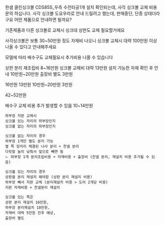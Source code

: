 한샘 클린싱크볼 CDS85S_우측 수전타공1개
설치 확인되는데, 사각 싱크볼 교체 비용 문의 하십니다.
사각 싱크볼 도요우라로 안내 드릴려고 했는데, 판매중단, 단종 상태더라구요 어떤 제품으로 안내하면 될까요?

기존제품과 다른 싱크볼로 교체시 싱크대 상판도 교체 필요할거에요

사각싱크볼은 보통 30~50만원 정도 자재비 나오니  싱크볼 교체시 대략 100만원 이상나올 수 있다고 안내해주세요

모델에 따라 배수구도 교체필요시 추가비용 나올 수 있습니다

상판 분리 재조립비 8~16만원
싱크볼 교체비 대략 13만원
설치 가능한 자재 확인 후 안내 10만원~20만원
출장비 별도 3만원

16만원
13만원 
10만원~20만원
3만원

42~52만원

배수구 교체 비용 추가 발생할 수 있음
10~14만원


```
하부장 지판 교체시
싱크볼 있는 자리의 하부장인지
싱크볼 없는 자리의 하부장인지

싱크볼 없는 자리의 경우
하부장 1개만 별도 분리 가능
옆 쪽 장끼리 체결된 나사 분리 + 찬넬 분리
다릿발 높이 낮춰서 앞으로 빼면 됨
ㄴ 하부장 1개 분리조립비용 + 자재비용 + 출장비 (찬넬 분리, 재설치 비용 추가될 수 있음)

싱크볼 있는 자리의 경우 
상판을 분리 재설치 해야함 (상판 분리 재설치 비용)
하부장 빼서 지판 교체 (분리재설치 비용 > 도어 2개당 비용)
지판 자재비용 + 찬넬분리 재설치
```
```
싱크볼 있는 쪽은 
상판 분리 재설치 16만원, 
하부장 분리재설치 10만원, 
자재비 대략 5만원 전후 예상, 
출장비 별도


```